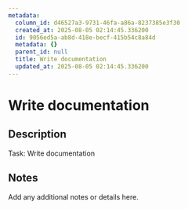 ```yaml
---
metadata:
  column_id: d46527a3-9731-46fa-a86a-8237385e3f30
  created_at: 2025-08-05 02:14:45.336200
  id: 9056ed5a-ab8d-418e-becf-415b54c8a84d
  metadata: {}
  parent_id: null
  title: Write documentation
  updated_at: 2025-08-05 02:14:45.336200
---
```


# Write documentation

## Description
Task: Write documentation

## Notes
Add any additional notes or details here.